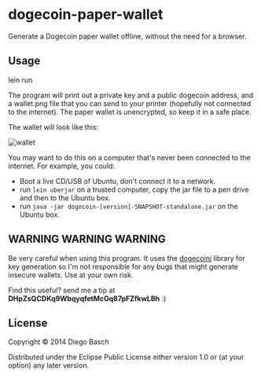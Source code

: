 # dogecoin-paper-wallet

Generate a Dogecoin paper wallet offline, without the need for a browser.

## Usage

lein run

The program will print out a private key and a public dogecoin address, and a wallet.png file
that you can send to your printer (hopefully not connected to the internet). 
The paper wallet is unencrypted, so keep it in a safe place.

The wallet will look like this:

 ![wallet](https://raw.github.com/dbasch/dogecoin-paper-wallet/master/wallet.png)

 You may want to do this on a computer that's never been connected to the internet. For example, you could:

 * Boot a live CD/USB of Ubuntu, don't connect it to a network.
 * run `lein uberjar` on a trusted computer, copy the jar file to a pen drive and then to the Ubuntu box.
 * run `java -jar dogecoin-[version]-SNAPSHOT-standalone.jar` on the Ubuntu box. 

## WARNING WARNING WARNING 

Be very careful when using this program. It uses the [dogecoinj](https://github.com/langerhans/dogecoinj-new) library for key generation
 so I'm not responsible for any bugs that might generate insecure wallets. Use at your own risk.

Find this useful? send me a tip at **DHpZsQCDKq9WbqyqfetMcGq87pFZfkwLBh** :)

## License

Copyright © 2014 Diego Basch

Distributed under the Eclipse Public License either version 1.0 or (at
your option) any later version.
